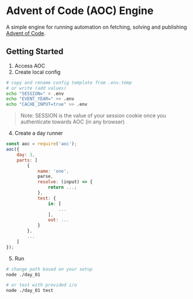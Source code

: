 # Advent of Code (AOC) Engine
A simple engine for running automation on fetching, solving and publishing [Advent of Code](https://adventofcode.com/).

## Getting Started
1. Access AOC
2. Create local config
```sh
# copy and rename config template from .env.temp
# or write (add values)
echo "SESSION=" > .env
echo "EVENT_YEAR=" >> .env
echo "CACHE_INPUT=true" >> .env
```
> Note: SESSION is the value of your session cookie once you authenticate towards AOC (in any browser)

4. Create a day runner

```js
const aoc = require('aoc');
aoc({
    day: 1,
    parts: [
        {
            name: 'one',
            parse,
            resolve: (input) => {
                return ...;
            },
            test: {
                in: [
                    ...
                ],
                out: ...
            }
        },
        ...
    ]
});

```
5. Run
```sh
# change path based on your setup
node ./day_01

# or test with provided i/o
node ./day_01 test
```
